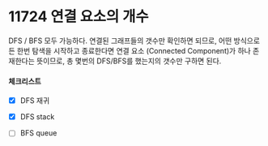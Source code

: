 # 11724 연결 요소의 개수

DFS / BFS 모두 가능하다. 연결된 그래프들의 갯수만 확인하면 되므로, 어떤 방식으로든 한번 탐색을 시작하고 종료한다면 연결 요소 (Connected Component)가 하나 존재한다는 뜻이므로, 총 몇번의 DFS/BFS를 했는지의 갯수만 구하면 된다.

#### 체크리스트

- [x] DFS 재귀

- [x] DFS stack

- [ ] BFS queue
